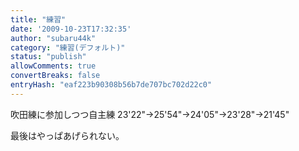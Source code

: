 ```yaml
---
title: "練習"
date: '2009-10-23T17:32:35'
author: "subaru44k"
category: "練習(デフォルト)"
status: "publish"
allowComments: true
convertBreaks: false
entryHash: "eaf223b90308b56b7de707bc702d22c0"
---
```

吹田練に参加しつつ自主練
23'22"→25'54"→24'05"→23'28"→21'45"

最後はやっぱあげられない。
